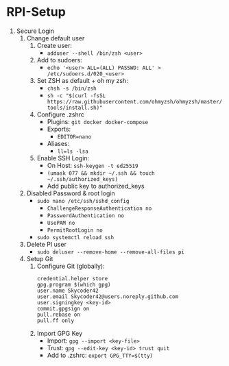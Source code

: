 # RPI-Setup

1. Secure Login
   1. Change default user
      1. Create user:
         - `adduser --shell /bin/zsh <user>`
      2. Add to sudoers:
         - `echo '<user> ALL=(ALL) PASSWD: ALL' > /etc/sudoers.d/020_<user>`
      3. Set ZSH as default + oh my zsh:
         - `chsh -s /bin/zsh`
         - `sh -c "$(curl -fsSL https://raw.githubusercontent.com/ohmyzsh/ohmyzsh/master/tools/install.sh)"`
      4. Configure .zshrc
         - Plugins: `git docker docker-compose`
         - Exports:
            - `EDITOR=nano`
         - Aliases:
            - `ll=ls -lsa`
      5. Enable SSH Login:
         - On Host: `ssh-keygen -t ed25519`
         - `(umask 077 && mkdir ~/.ssh && touch ~/.ssh/authorized_keys)`
         - Add public key to authorized_keys
   2. Disabled Password & root login
      - `sudo nano /etc/ssh/sshd_config`
         - `ChallengeResponseAuthentication no`
         - `PasswordAuthentication no`
         - `UsePAM no`
         - `PermitRootLogin no`
      - `sudo systemctl reload ssh`
   3. Delete PI user
      - `sudo deluser --remove-home --remove-all-files pi`
   4. Setup Git
      1. Configure Git (globally):
         ```.config
         credential.helper store
         gpg.program $(which gpg)
         user.name Skycoder42
         user.email Skycoder42@users.noreply.github.com
         user.signingkey <key-id>
         commit.gpgsign on
         pull.rebase on
         pull.ff only
         ```
      2. Import GPG Key
         - Import: `gpg --import <key-file>`
         - Trust: `gpg --edit-key <key-id> trust quit`
         - Add to .zshrc: `export GPG_TTY=$(tty)`
